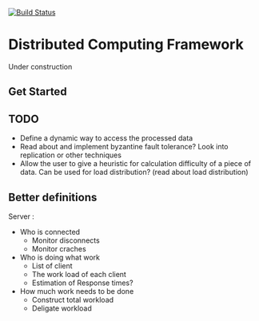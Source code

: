 [![Build Status](https://travis-ci.com/rug-ds-lab/bsc-2019-in-browser-computing.svg?token=d8egmRZqbNmvN2XPH4z3&branch=master)](https://travis-ci.com/rug-ds-lab/bsc-2019-in-browser-computing)

# Distributed Computing Framework
Under construction

## Get Started

## TODO
- Define a dynamic way to access the processed data
- Read about and implement byzantine fault tolerance? Look into replication or other techniques
- Allow the user to give a heuristic for calculation difficulty of a piece of data. Can be used for load distribution? (read about load distribution)


## Better definitions
Server :
* Who is connected
    - Monitor disconnects
    - Monitor craches 
* Who is doing what work
    - List of client
    - The work load of each client
    - Estimation of Response times?
* How much work needs to be done
    - Construct total workload
    - Deligate workload
